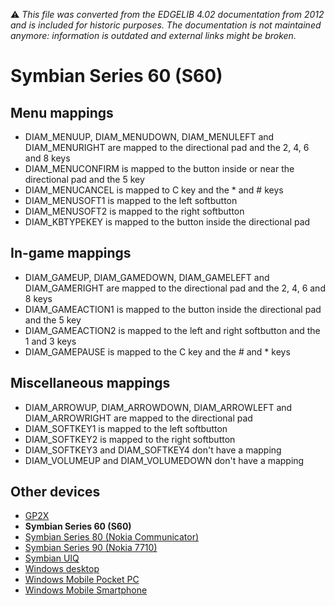 :warning: _This file was converted from the EDGELIB 4.02 documentation from 2012 and is included for historic purposes. The documentation is not maintained anymore: information is outdated and external links might be broken._

# Symbian Series 60 (S60)

## Menu mappings
* DIAM_MENUUP, DIAM_MENUDOWN, DIAM_MENULEFT and DIAM_MENURIGHT are mapped to the directional pad and the 2, 4, 6 and 8 keys
* DIAM_MENUCONFIRM is mapped to the button inside or near the directional pad and the 5 key
* DIAM_MENUCANCEL is mapped to C key and the * and # keys
* DIAM_MENUSOFT1 is mapped to the left softbutton
* DIAM_MENUSOFT2 is mapped to the right softbutton
* DIAM_KBTYPEKEY is mapped to the button inside the directional pad

## In-game mappings
* DIAM_GAMEUP, DIAM_GAMEDOWN, DIAM_GAMELEFT and DIAM_GAMERIGHT are mapped to the directional pad and the 2, 4, 6 and 8 keys
* DIAM_GAMEACTION1 is mapped to the button inside the directional pad and the 5 key
* DIAM_GAMEACTION2 is mapped to the left and right softbutton and the 1 and 3 keys
* DIAM_GAMEPAUSE is mapped to the C key and the # and * keys

## Miscellaneous mappings
* DIAM_ARROWUP, DIAM_ARROWDOWN, DIAM_ARROWLEFT and DIAM_ARROWRIGHT are mapped to the directional pad
* DIAM_SOFTKEY1 is mapped to the left softbutton
* DIAM_SOFTKEY2 is mapped to the right softbutton
* DIAM_SOFTKEY3 and DIAM_SOFTKEY4 don't have a mapping
* DIAM_VOLUMEUP and DIAM_VOLUMEDOWN don't have a mapping

## Other devices
* [GP2X](classeinput_map_gp2x.md)
* **Symbian Series 60 (S60)**
* [Symbian Series 80 (Nokia Communicator)](classeinput_map_s80.md)
* [Symbian Series 90 (Nokia 7710)](classeinput_map_s90.md)
* [Symbian UIQ](classeinput_map_uiq.md)
* [Windows desktop](classeinput_map_desktop.md)
* [Windows Mobile Pocket PC](classeinput_map_ppc.md)
* [Windows Mobile Smartphone](classeinput_map_smartphone.md)

